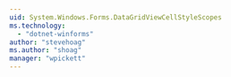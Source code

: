 ```yaml
---
uid: System.Windows.Forms.DataGridViewCellStyleScopes
ms.technology: 
  - "dotnet-winforms"
author: "stevehoag"
ms.author: "shoag"
manager: "wpickett"
---
```

